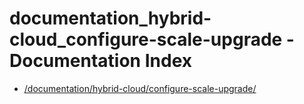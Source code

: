 # documentation_hybrid-cloud_configure-scale-upgrade - Documentation Index

- [/documentation/hybrid-cloud/configure-scale-upgrade/](./_documentation_hybrid-cloud_configure-scale-upgrade_.md)
